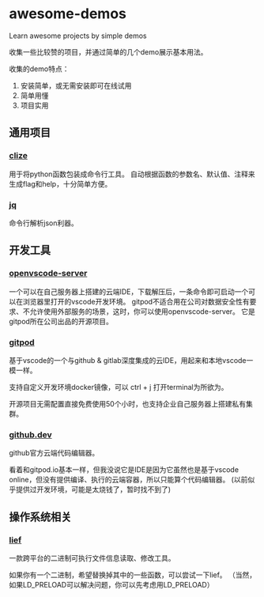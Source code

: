 # awesome-demos
Learn awesome projects by simple demos

收集一些比较赞的项目，并通过简单的几个demo展示基本用法。

收集的demo特点：

1. 安装简单，或无需安装即可在线试用
2. 简单用懂
3. 项目实用


## 通用项目

### [clize](./common/clize/README.md) 

 用于将python函数包装成命令行工具。
自动根据函数的参数名、默认值、注释来生成flag和help，十分简单方便。 

### [jq](./common/jq/README.md) 

 命令行解析json利器。 



## 开发工具

### [openvscode-server](./dev/openvscode-server/README.md) 

 一个可以在自己服务器上搭建的云端IDE，下载解压后，一条命令即可启动一个可以在浏览器里打开的vscode开发环境。
gitpod不适合用在公司对数据安全性有要求、不允许使用外部服务的场景，这时，你可以使用openvscode-server。
它是gitpod所在公司出品的开源项目。 

### [gitpod](./dev/gitpod/README.md) 

 基于vscode的一个与github & gitlab深度集成的云IDE，用起来和本地vscode一模一样。

支持自定义开发环境docker镜像，可以 ctrl + j 打开terminal为所欲为。

开源项目无需配置直接免费使用50个小时，也支持企业自己服务器上搭建私有集群。 

### [github.dev](./dev/github.dev/README.md) 

 github官方云端代码编辑器。

看着和gitpod.io基本一样，但我没说它是IDE是因为它虽然也是基于vscode online，但没有提供编译、执行的云端容器，所以只能算个代码编辑器。
(以前似乎提供过开发环境，可能是太烧钱了，暂时找不到了) 



## 操作系统相关

### [lief](./os/lief/README.md) 

 一款跨平台的二进制可执行文件信息读取、修改工具。

如果你有一个二进制，希望替换掉其中的一些函数，可以尝试一下lief。
（当然，如果LD_PRELOAD可以解决问题，你可以先考虑用LD_PRELOAD） 


